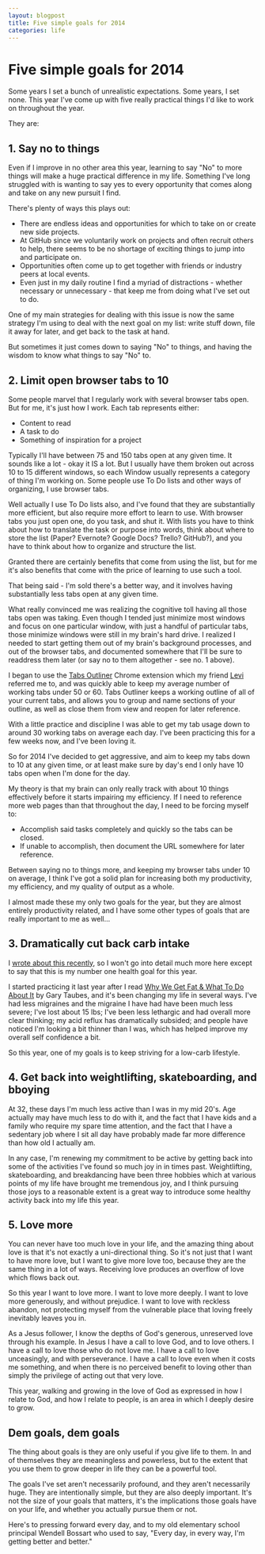 ```yaml
---
layout: blogpost
title: Five simple goals for 2014
categories: life
---
```


# Five simple goals for 2014

Some years I set a bunch of unrealistic expectations. Some years, I set none. This year I've come up with five really practical things I'd like to work on throughout the year.

They are:

## 1. Say no to things

Even if I improve in no other area this year, learning to say "No" to more things will make a huge practical difference in my life. Something I've long struggled with is wanting to say yes to every opportunity that comes along and take on any new pursuit I find.

There's plenty of ways this plays out:

- There are endless ideas and opportunities for which to take on or create new side projects.
- At GitHub since we voluntarily work on projects and often recruit others to help, there seems to be no shortage of exciting things to jump into and participate on.
- Opportunities often come up to get together with friends or industry peers at local events.
- Even just in my daily routine I find a myriad of distractions - whether necessary or unnecessary - that keep me from doing what I've set out to do.

One of my main strategies for dealing with this issue is now the same strategy I'm using to deal with the next goal on my list: write stuff down, file it away for later, and get back to the task at hand.

But sometimes it just comes down to saying "No" to things, and having the wisdom to know what things to say "No" to.

## 2. Limit open browser tabs to 10

Some people marvel that I regularly work with several browser tabs open. But for me, it's just how I work. Each tab represents either:

- Content to read
- A task to do
- Something of inspiration for a project

Typically I'll have between 75 and 150 tabs open at any given time. It sounds like a lot - okay it IS a lot. But I usually have them broken out across 10 to 15 different windows, so each Window usually represents a category of thing I'm working on. Some people use To Do lists and other ways of organizing, I use browser tabs.

Well actually I use To Do lists also, and I've found that they are substantially more efficient, but also require more effort to learn to use. With browser tabs you just open one, do you task, and shut it. With lists you have to think about how to translate the task or purpose into words, think about where to store the list (Paper? Evernote? Google Docs? Trello? GitHub?), and you have to think about how to organize and structure the list.

Granted there are certainly benefits that come from using the list, but for me it's also benefits that come with the price of learning to use such a tool.

That being said - I'm sold there's a better way, and it involves  having substantially less tabs open at any given time.

What really convinced me was realizing the cognitive toll having all those tabs open was taking. Even though I tended just minimize most windows and focus on one particular window, with just a handful of particular tabs, those minimize windows were still in my brain's hard drive. I realized I needed to start getting them out of my brain's background processes, and out of the browser tabs, and documented somewhere that I'll be sure to readdress them later (or say no to them altogether - see no. 1 above).

I began to use the [Tabs Outliner](https://chrome.google.com/webstore/detail/tabs-outliner/eggkanocgddhmamlbiijnphhppkpkmkl?hl=en) Chrome extension which my friend [Levi](https://twitter.com/levidehaan) referred me to, and was quickly able to keep my average number of working tabs under 50 or 60. Tabs Outliner keeps a working outline of all of your current tabs, and allows you to group and name sections of your outline, as well as close them from view and reopen for later reference.

With a little practice and discipline I was able to get my tab usage down to around 30 working tabs on average each day. I've been practicing this for a few weeks now, and I've been loving it.

So for 2014 I've decided to get aggressive, and aim to keep my tabs down to 10 at any given time, or at least make sure by day's end I only have 10 tabs open when I'm done for the day.

My theory is that my brain can only really track with about 10 things effectively before it starts impairing my efficiency. If I need to reference more web pages than that throughout the day, I need to be forcing myself to:

- Accomplish said tasks completely and quickly so the tabs can be closed.
- If unable to accomplish, then document the URL somewhere for later reference.

Between saying no to things more, and keeping my browser tabs under 10 on average, I think I've got a solid plan for increasing both my productivity, my efficiency, and my quality of output as a whole.

I almost made these my only two goals for the year, but they are almost entirely productivity related, and I have some other types of goals that are really important to me as well...

## 3. Dramatically cut back carb intake

I [wrote about this recently](/dat-low-carb-lifestyle/), so I won't go into detail much more here except to say that this is my number one health goal for this year.

I started practicing it last year after I read [Why We Get Fat & What To Do About It](http://www.amazon.com/Why-We-Get-Fat-About/dp/0307474259/ref=sr_1_1?ie=UTF8&qid=1388864302&sr=8-1&keywords=why+we+get+fat+and+what+to+do+about+it) by Gary Taubes, and it's been changing my life in several ways. I've had less migraines and the migraine I have had have been much less severe; I've lost about 15 lbs; I've been less lethargic and had overall more clear thinking; my acid reflux has dramatically subsided; and people have noticed I'm looking a bit thinner than I was, which has helped improve my overall self confidence a bit.

So this year, one of my goals is to keep striving for a low-carb lifestyle.

## 4. Get back into weightlifting, skateboarding, and bboying

At 32, these days I'm much less active than I was in my mid 20's. Age actually may have much less to do with it, and the fact that I have kids and a family who require my spare time attention, and the fact that I have a sedentary job where I sit all day have probably made far more difference than how old I actually am.

In any case, I'm renewing my commitment to be active by getting back into some of the activities I've found so much joy in in times past. Weightlifting, skateboarding, and breakdancing have been three hobbies which at various points of my life have brought me tremendous joy, and I think pursuing those joys to a reasonable extent is a great way to introduce some healthy activity back into my life this year.

## 5. Love more

You can never have too much love in your life, and the amazing thing about love is that it's not exactly a uni-directional thing. So it's not just that I want to have more love, but I want to give more love too, because they are the same thing in a lot of ways. Receiving love produces an overflow of love which flows back out.

So this year I want to love more. I want to love more deeply. I want to love more generously, and without prejudice. I want to love with reckless abandon, not protecting myself from the vulnerable place that loving freely inevitably leaves you in.

As a Jesus follower, I know the depths of God's generous, unreserved love through his example. In Jesus I have a call to love God, and to love others. I have a call to love those who do not love me. I have a call to love unceasingly, and with perseverance. I have a call to love even when it costs me something, and when there is no perceived benefit to loving other than simply the privilege of acting out that very love.

This year, walking and growing in the love of God as expressed in how I relate to God, and how I relate to people, is an area in which I deeply desire to grow.

## Dem goals, dem goals

The thing about goals is they are only useful if you give life to them. In and of themselves they are meaningless and powerless, but to the extent that you use them to grow deeper in life they can be a powerful tool.

The goals I've set aren't necessarily profound, and they aren't necessarily huge. They are intentionally simple, but they are also deeply important. It's not the size of your goals that matters, it's the implications those goals have on your life, and whether you actually pursue them or not.

Here's to pressing forward every day, and to my old elementary school principal Wendell Bossart who used to say, "Every day, in every way, I'm getting better and better."
